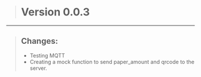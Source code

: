 > # Version 0.0.3
---
> ## Changes:
> - Testing MQTT
> - Creating a mock function to send paper_amount and qrcode to the server.